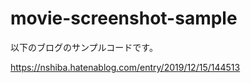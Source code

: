 # movie-screenshot-sample

以下のブログのサンプルコードです。

https://nshiba.hatenablog.com/entry/2019/12/15/144513

